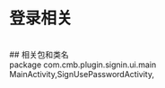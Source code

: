 # 登录相关
<br>
## 相关包和类名
<br>
package com.cmb.plugin.signin.ui.main
<br>
MainActivity,SignUsePasswordActivity,

